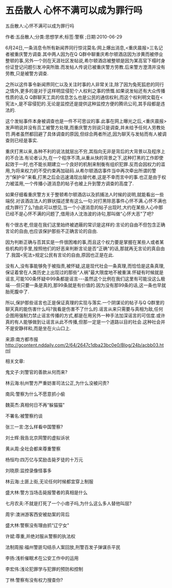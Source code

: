 # 五岳散人  心怀不满可以成为罪行吗

五岳散人:心怀不满可以成为罪行吗

作者:五岳散人;分类:思想学术;标签:警察 ;日期:2010-06-29

6月24日,一条消息令所有新闻界同行惊诧莫名:网上爆出消息,<重庆晨报>三名记者被重庆警方调查.其中两人因为在Q Q群中聊重庆希尔顿酒店因为涉黄而被停业整顿的事,另外一个则在天涯社区发帖说,希尔顿酒店被整顿是因为某高官下榻时身份证登记问题引发冲突所致.而发帖人传说已被重庆警方劳教.后来警方澄清并没有劳教,只是被警方调查.

之所以这件事令新闻界同仁以及关注时事的人非常关注,除了因为兔死狐悲的同行之情外,更多的是对于这样明显侵犯个人权利之事的愤慨.如果说发帖还有大众传播性质的话,Q Q群聊天工具的信息怎么也是公民的通信权利,而这个权利明文载在<宪法>,是不容侵犯的.无论是监控还是提供这种监控方便的腾讯公司,其手段都是违法的.

这个发帖事件本身被调查也是一件不可思议的事.此事在网上曝光之后,<重庆晨报>发声明说并没有员工被警方处理,而重庆警方则说只是调查,并未给予任何人劳教处罚.两者虽然都回避了具体调查的原因,但综合两者所述,因为聊天与发帖而有人被调查则已经是事实.

重庆打黑以来,各种不利的说法就层出不穷,其指向无非是背后的大背景以及程序上的不合法.有论者认为,在一个程序不清,从重从快的背景之下,这种打黑的工作即使起效于一时,也不能长期建立一个良好的机制来制衡有组织犯罪.反而会因权力的滥用,为将来权力的不受约束再加砝码.从希尔顿酒店事件当中再次牵出所谓的警方“保护伞"来看,打黑之后会迅速涌现出替代者,这是不幸而言中的事.也正是由于权力被滥用,一个传播小道消息的帖子也被上升到警方调查的高度了.

如果仔细看重庆警方关于整顿希尔顿酒店以及抓捕法人时候的说明,就能看出一些端倪.对该酒店法人的罪状描述里有这么一句:对打黑除恶事件心怀不满.心怀不满也成为罪行了么?由此可以想见,当一个小道消息的帖子出现时,大约在某些人心中那已经不是心怀不满的问题了,借用诗人沈浩波的诗句,那叫做“心怀大恶"了吧?

有个很古老,但是在我们这里始终被遮蔽的常识是这样的:言论的自由不但包含正确言论的自由,也应该保护那些不正确言论的自由.

因为判断正确与否其实是一件很困难的事,而且这个权力要是掌握在某些人或者某些机构的手里,按照他们的好恶来判断言论是否“正确"的话,那就再无言论的真自由了.我国<宪法>规定公民有言论的自由,原因也正是在此.

没有人,没有事能够免于被指责,被怀疑,这是现代社会一条真理,而恰恰是这条真理,保证着曾在人类历史上出现过的那些“人祸"最大限度地不被重演.怀疑有时候就是谣言,可能100条怀疑中99条都是谣言---虽然这个比例在我们这里有可能没这么极端---但只要一条是真的,那99条就是有价值的.因为没有那99条的话,这一条也早就胎死腹中了.

所以,保护那些谣言也正是保证真理的实现与落实.一个阴谋论的帖子与Q Q群里的聊天真的能伤害什么吗?我看是伤害不了什么的.谣言从来只需要与真相为敌,任何企图用强制力禁止谣言传播的方式,都是在用另外一种手法加深谣言的可信度.或许真的有人能够做到让谣言从此不传播,但那一定是一个道路以目的社会.这种社会并不是安静祥和,而是坐在火山口上.

来源:南方都市报 http://gcontent.nddaily.com/2/64/2647c1dba23bc0e0/Blog/24b/acbb03.html



相关文章:

鬼文子:刘警官的善款从何而来?

林云海:杭州警方严重妨害司法公正,为什么没被问责?

南风:警察为什么不愿意抓小偷

魏英杰:真相何日不再“躲猫猫"

不署名:被警察约谈

张三一言:怎么样看中国警察?

刘士辉:我告北京网警的虚拟诉状

黄从周:全社会都来尊重警察

杨恒均:四万亿与奖励击毙歹徒的十万元

刘晓原:监控录像怪事多

林云海:土匪上街,无论任何时候都宜穿上制服

盛大林:警方当场击毙报警者的真相是什么

七月农夫:不就是打死了一个小痞子吗,为什么这么多人替他叫屈?

周宇:澳洲游客西安被劫案的背后

盛大林:警察没有理由抓“辽宁女"

许斌:尊重,并绝对服从警察的执法权

法制周报:福州警匪勾结杀人案回放,刑警百发子弹谋杀平民

李扬:浅析催眠术在公安工作中的运用

李宏伟:浅论犯罪学与犯罪的预防和控制

丁林:警察有没有权力搜查你?